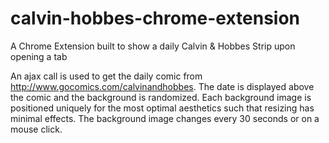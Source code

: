# calvin-hobbes-chrome-extension
A Chrome Extension built to show a daily Calvin &amp; Hobbes Strip upon opening a tab

An ajax call is used to get the daily comic from http://www.gocomics.com/calvinandhobbes. The date is displayed above the comic and the background is randomized. Each background image is positioned uniquely for the most optimal aesthetics such that resizing has minimal effects. The background image changes every 30 seconds or on a mouse click.

